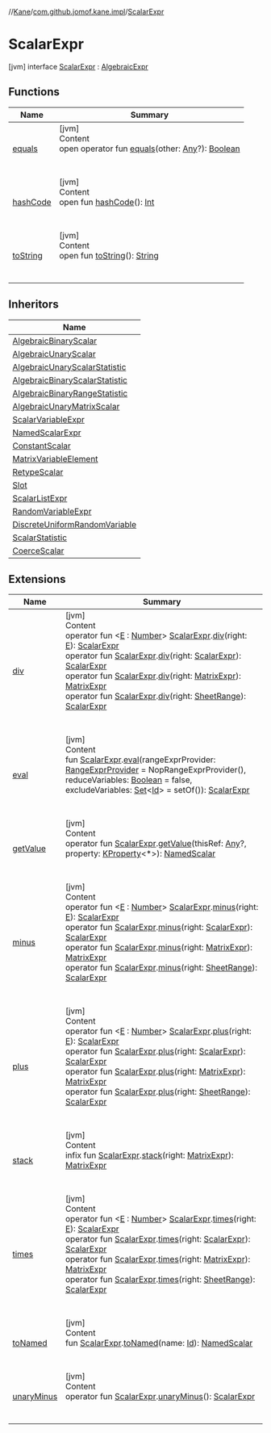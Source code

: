 //[Kane](../../index.md)/[com.github.jomof.kane.impl](../index.md)/[ScalarExpr](index.md)



# ScalarExpr  
 [jvm] interface [ScalarExpr](index.md) : [AlgebraicExpr](../-algebraic-expr/index.md)   


## Functions  
  
|  Name|  Summary| 
|---|---|
| <a name="kotlin/Any/equals/#kotlin.Any?/PointingToDeclaration/"></a>[equals](../../com.github.jomof.kane.impl.types/-double-algebraic-type/index.md#%5Bkotlin%2FAny%2Fequals%2F%23kotlin.Any%3F%2FPointingToDeclaration%2F%5D%2FFunctions%2F-245655576)| <a name="kotlin/Any/equals/#kotlin.Any?/PointingToDeclaration/"></a>[jvm]  <br>Content  <br>open operator fun [equals](../../com.github.jomof.kane.impl.types/-double-algebraic-type/index.md#%5Bkotlin%2FAny%2Fequals%2F%23kotlin.Any%3F%2FPointingToDeclaration%2F%5D%2FFunctions%2F-245655576)(other: [Any](https://kotlinlang.org/api/latest/jvm/stdlib/kotlin/-any/index.html)?): [Boolean](https://kotlinlang.org/api/latest/jvm/stdlib/kotlin/-boolean/index.html)  <br><br><br>
| <a name="kotlin/Any/hashCode/#/PointingToDeclaration/"></a>[hashCode](../../com.github.jomof.kane.impl.types/-double-algebraic-type/index.md#%5Bkotlin%2FAny%2FhashCode%2F%23%2FPointingToDeclaration%2F%5D%2FFunctions%2F-245655576)| <a name="kotlin/Any/hashCode/#/PointingToDeclaration/"></a>[jvm]  <br>Content  <br>open fun [hashCode](../../com.github.jomof.kane.impl.types/-double-algebraic-type/index.md#%5Bkotlin%2FAny%2FhashCode%2F%23%2FPointingToDeclaration%2F%5D%2FFunctions%2F-245655576)(): [Int](https://kotlinlang.org/api/latest/jvm/stdlib/kotlin/-int/index.html)  <br><br><br>
| <a name="kotlin/Any/toString/#/PointingToDeclaration/"></a>[toString](../../com.github.jomof.kane.impl.types/-object-kane-type/-companion/index.md#%5Bkotlin%2FAny%2FtoString%2F%23%2FPointingToDeclaration%2F%5D%2FFunctions%2F-245655576)| <a name="kotlin/Any/toString/#/PointingToDeclaration/"></a>[jvm]  <br>Content  <br>open fun [toString](../../com.github.jomof.kane.impl.types/-object-kane-type/-companion/index.md#%5Bkotlin%2FAny%2FtoString%2F%23%2FPointingToDeclaration%2F%5D%2FFunctions%2F-245655576)(): [String](https://kotlinlang.org/api/latest/jvm/stdlib/kotlin/-string/index.html)  <br><br><br>


## Inheritors  
  
|  Name| 
|---|
| <a name="com.github.jomof.kane.functions/AlgebraicBinaryScalar///PointingToDeclaration/"></a>[AlgebraicBinaryScalar](../../com.github.jomof.kane.functions/-algebraic-binary-scalar/index.md)
| <a name="com.github.jomof.kane.functions/AlgebraicUnaryScalar///PointingToDeclaration/"></a>[AlgebraicUnaryScalar](../../com.github.jomof.kane.functions/-algebraic-unary-scalar/index.md)
| <a name="com.github.jomof.kane.functions/AlgebraicUnaryScalarStatistic///PointingToDeclaration/"></a>[AlgebraicUnaryScalarStatistic](../../com.github.jomof.kane.functions/-algebraic-unary-scalar-statistic/index.md)
| <a name="com.github.jomof.kane.functions/AlgebraicBinaryScalarStatistic///PointingToDeclaration/"></a>[AlgebraicBinaryScalarStatistic](../../com.github.jomof.kane.functions/-algebraic-binary-scalar-statistic/index.md)
| <a name="com.github.jomof.kane.functions/AlgebraicBinaryRangeStatistic///PointingToDeclaration/"></a>[AlgebraicBinaryRangeStatistic](../../com.github.jomof.kane.functions/-algebraic-binary-range-statistic/index.md)
| <a name="com.github.jomof.kane.functions/AlgebraicUnaryMatrixScalar///PointingToDeclaration/"></a>[AlgebraicUnaryMatrixScalar](../../com.github.jomof.kane.functions/-algebraic-unary-matrix-scalar/index.md)
| <a name="com.github.jomof.kane.impl/ScalarVariableExpr///PointingToDeclaration/"></a>[ScalarVariableExpr](../-scalar-variable-expr/index.md)
| <a name="com.github.jomof.kane.impl/NamedScalarExpr///PointingToDeclaration/"></a>[NamedScalarExpr](../-named-scalar-expr/index.md)
| <a name="com.github.jomof.kane.impl/ConstantScalar///PointingToDeclaration/"></a>[ConstantScalar](../-constant-scalar/index.md)
| <a name="com.github.jomof.kane.impl/MatrixVariableElement///PointingToDeclaration/"></a>[MatrixVariableElement](../-matrix-variable-element/index.md)
| <a name="com.github.jomof.kane.impl/RetypeScalar///PointingToDeclaration/"></a>[RetypeScalar](../-retype-scalar/index.md)
| <a name="com.github.jomof.kane.impl/Slot///PointingToDeclaration/"></a>[Slot](../-slot/index.md)
| <a name="com.github.jomof.kane.impl/ScalarListExpr///PointingToDeclaration/"></a>[ScalarListExpr](../-scalar-list-expr/index.md)
| <a name="com.github.jomof.kane.impl/RandomVariableExpr///PointingToDeclaration/"></a>[RandomVariableExpr](../-random-variable-expr/index.md)
| <a name="com.github.jomof.kane.impl/DiscreteUniformRandomVariable///PointingToDeclaration/"></a>[DiscreteUniformRandomVariable](../-discrete-uniform-random-variable/index.md)
| <a name="com.github.jomof.kane.impl/ScalarStatistic///PointingToDeclaration/"></a>[ScalarStatistic](../-scalar-statistic/index.md)
| <a name="com.github.jomof.kane.impl.sheet/CoerceScalar///PointingToDeclaration/"></a>[CoerceScalar](../../com.github.jomof.kane.impl.sheet/-coerce-scalar/index.md)


## Extensions  
  
|  Name|  Summary| 
|---|---|
| <a name="com.github.jomof.kane.functions//div/com.github.jomof.kane.impl.ScalarExpr#TypeParam(bounds=[kotlin.Number])/PointingToDeclaration/"></a>[div](../../com.github.jomof.kane.functions/div.md)| <a name="com.github.jomof.kane.functions//div/com.github.jomof.kane.impl.ScalarExpr#TypeParam(bounds=[kotlin.Number])/PointingToDeclaration/"></a>[jvm]  <br>Content  <br>operator fun <[E](../../com.github.jomof.kane.functions/div.md) : [Number](https://kotlinlang.org/api/latest/jvm/stdlib/kotlin/-number/index.html)> [ScalarExpr](index.md).[div](../../com.github.jomof.kane.functions/div.md)(right: [E](../../com.github.jomof.kane.functions/div.md)): [ScalarExpr](index.md)  <br>operator fun [ScalarExpr](index.md).[div](../../com.github.jomof.kane.functions/div.md)(right: [ScalarExpr](index.md)): [ScalarExpr](index.md)  <br>operator fun [ScalarExpr](index.md).[div](../../com.github.jomof.kane.functions/div.md)(right: [MatrixExpr](../-matrix-expr/index.md)): [MatrixExpr](../-matrix-expr/index.md)  <br>operator fun [ScalarExpr](index.md).[div](../../com.github.jomof.kane.functions/div.md)(right: [SheetRange](../../com.github.jomof.kane.impl.sheet/-sheet-range/index.md)): [ScalarExpr](index.md)  <br><br><br>
| <a name="com.github.jomof.kane.impl//eval/com.github.jomof.kane.impl.ScalarExpr#com.github.jomof.kane.impl.sheet.RangeExprProvider#kotlin.Boolean#kotlin.collections.Set[kotlin.Any]/PointingToDeclaration/"></a>[eval](../eval.md)| <a name="com.github.jomof.kane.impl//eval/com.github.jomof.kane.impl.ScalarExpr#com.github.jomof.kane.impl.sheet.RangeExprProvider#kotlin.Boolean#kotlin.collections.Set[kotlin.Any]/PointingToDeclaration/"></a>[jvm]  <br>Content  <br>fun [ScalarExpr](index.md).[eval](../eval.md)(rangeExprProvider: [RangeExprProvider](../../com.github.jomof.kane.impl.sheet/-range-expr-provider/index.md) = NopRangeExprProvider(), reduceVariables: [Boolean](https://kotlinlang.org/api/latest/jvm/stdlib/kotlin/-boolean/index.html) = false, excludeVariables: [Set](https://kotlinlang.org/api/latest/jvm/stdlib/kotlin.collections/-set/index.html)<[Id](../index.md#%5Bcom.github.jomof.kane.impl%2FId%2F%2F%2FPointingToDeclaration%2F%5D%2FClasslikes%2F-245655576)> = setOf()): [ScalarExpr](index.md)  <br><br><br>
| <a name="com.github.jomof.kane//getValue/com.github.jomof.kane.impl.ScalarExpr#kotlin.Any?#kotlin.reflect.KProperty[*]/PointingToDeclaration/"></a>[getValue](../../com.github.jomof.kane/get-value.md)| <a name="com.github.jomof.kane//getValue/com.github.jomof.kane.impl.ScalarExpr#kotlin.Any?#kotlin.reflect.KProperty[*]/PointingToDeclaration/"></a>[jvm]  <br>Content  <br>operator fun [ScalarExpr](index.md).[getValue](../../com.github.jomof.kane/get-value.md)(thisRef: [Any](https://kotlinlang.org/api/latest/jvm/stdlib/kotlin/-any/index.html)?, property: [KProperty](https://kotlinlang.org/api/latest/jvm/stdlib/kotlin.reflect/-k-property/index.html)<*>): [NamedScalar](../-named-scalar/index.md)  <br><br><br>
| <a name="com.github.jomof.kane.functions//minus/com.github.jomof.kane.impl.ScalarExpr#TypeParam(bounds=[kotlin.Number])/PointingToDeclaration/"></a>[minus](../../com.github.jomof.kane.functions/minus.md)| <a name="com.github.jomof.kane.functions//minus/com.github.jomof.kane.impl.ScalarExpr#TypeParam(bounds=[kotlin.Number])/PointingToDeclaration/"></a>[jvm]  <br>Content  <br>operator fun <[E](../../com.github.jomof.kane.functions/minus.md) : [Number](https://kotlinlang.org/api/latest/jvm/stdlib/kotlin/-number/index.html)> [ScalarExpr](index.md).[minus](../../com.github.jomof.kane.functions/minus.md)(right: [E](../../com.github.jomof.kane.functions/minus.md)): [ScalarExpr](index.md)  <br>operator fun [ScalarExpr](index.md).[minus](../../com.github.jomof.kane.functions/minus.md)(right: [ScalarExpr](index.md)): [ScalarExpr](index.md)  <br>operator fun [ScalarExpr](index.md).[minus](../../com.github.jomof.kane.functions/minus.md)(right: [MatrixExpr](../-matrix-expr/index.md)): [MatrixExpr](../-matrix-expr/index.md)  <br>operator fun [ScalarExpr](index.md).[minus](../../com.github.jomof.kane.functions/minus.md)(right: [SheetRange](../../com.github.jomof.kane.impl.sheet/-sheet-range/index.md)): [ScalarExpr](index.md)  <br><br><br>
| <a name="com.github.jomof.kane.functions//plus/com.github.jomof.kane.impl.ScalarExpr#TypeParam(bounds=[kotlin.Number])/PointingToDeclaration/"></a>[plus](../../com.github.jomof.kane.functions/plus.md)| <a name="com.github.jomof.kane.functions//plus/com.github.jomof.kane.impl.ScalarExpr#TypeParam(bounds=[kotlin.Number])/PointingToDeclaration/"></a>[jvm]  <br>Content  <br>operator fun <[E](../../com.github.jomof.kane.functions/plus.md) : [Number](https://kotlinlang.org/api/latest/jvm/stdlib/kotlin/-number/index.html)> [ScalarExpr](index.md).[plus](../../com.github.jomof.kane.functions/plus.md)(right: [E](../../com.github.jomof.kane.functions/plus.md)): [ScalarExpr](index.md)  <br>operator fun [ScalarExpr](index.md).[plus](../../com.github.jomof.kane.functions/plus.md)(right: [ScalarExpr](index.md)): [ScalarExpr](index.md)  <br>operator fun [ScalarExpr](index.md).[plus](../../com.github.jomof.kane.functions/plus.md)(right: [MatrixExpr](../-matrix-expr/index.md)): [MatrixExpr](../-matrix-expr/index.md)  <br>operator fun [ScalarExpr](index.md).[plus](../../com.github.jomof.kane.functions/plus.md)(right: [SheetRange](../../com.github.jomof.kane.impl.sheet/-sheet-range/index.md)): [ScalarExpr](index.md)  <br><br><br>
| <a name="com.github.jomof.kane.functions//stack/com.github.jomof.kane.impl.ScalarExpr#com.github.jomof.kane.impl.MatrixExpr/PointingToDeclaration/"></a>[stack](../../com.github.jomof.kane.functions/stack.md)| <a name="com.github.jomof.kane.functions//stack/com.github.jomof.kane.impl.ScalarExpr#com.github.jomof.kane.impl.MatrixExpr/PointingToDeclaration/"></a>[jvm]  <br>Content  <br>infix fun [ScalarExpr](index.md).[stack](../../com.github.jomof.kane.functions/stack.md)(right: [MatrixExpr](../-matrix-expr/index.md)): [MatrixExpr](../-matrix-expr/index.md)  <br><br><br>
| <a name="com.github.jomof.kane.functions//times/com.github.jomof.kane.impl.ScalarExpr#TypeParam(bounds=[kotlin.Number])/PointingToDeclaration/"></a>[times](../../com.github.jomof.kane.functions/times.md)| <a name="com.github.jomof.kane.functions//times/com.github.jomof.kane.impl.ScalarExpr#TypeParam(bounds=[kotlin.Number])/PointingToDeclaration/"></a>[jvm]  <br>Content  <br>operator fun <[E](../../com.github.jomof.kane.functions/times.md) : [Number](https://kotlinlang.org/api/latest/jvm/stdlib/kotlin/-number/index.html)> [ScalarExpr](index.md).[times](../../com.github.jomof.kane.functions/times.md)(right: [E](../../com.github.jomof.kane.functions/times.md)): [ScalarExpr](index.md)  <br>operator fun [ScalarExpr](index.md).[times](../../com.github.jomof.kane.functions/times.md)(right: [ScalarExpr](index.md)): [ScalarExpr](index.md)  <br>operator fun [ScalarExpr](index.md).[times](../../com.github.jomof.kane.functions/times.md)(right: [MatrixExpr](../-matrix-expr/index.md)): [MatrixExpr](../-matrix-expr/index.md)  <br>operator fun [ScalarExpr](index.md).[times](../../com.github.jomof.kane.functions/times.md)(right: [SheetRange](../../com.github.jomof.kane.impl.sheet/-sheet-range/index.md)): [ScalarExpr](index.md)  <br><br><br>
| <a name="com.github.jomof.kane.impl//toNamed/com.github.jomof.kane.impl.ScalarExpr#kotlin.Any/PointingToDeclaration/"></a>[toNamed](../to-named.md)| <a name="com.github.jomof.kane.impl//toNamed/com.github.jomof.kane.impl.ScalarExpr#kotlin.Any/PointingToDeclaration/"></a>[jvm]  <br>Content  <br>fun [ScalarExpr](index.md).[toNamed](../to-named.md)(name: [Id](../index.md#%5Bcom.github.jomof.kane.impl%2FId%2F%2F%2FPointingToDeclaration%2F%5D%2FClasslikes%2F-245655576)): [NamedScalar](../-named-scalar/index.md)  <br><br><br>
| <a name="com.github.jomof.kane.functions//unaryMinus/com.github.jomof.kane.impl.ScalarExpr#/PointingToDeclaration/"></a>[unaryMinus](../../com.github.jomof.kane.functions/unary-minus.md)| <a name="com.github.jomof.kane.functions//unaryMinus/com.github.jomof.kane.impl.ScalarExpr#/PointingToDeclaration/"></a>[jvm]  <br>Content  <br>operator fun [ScalarExpr](index.md).[unaryMinus](../../com.github.jomof.kane.functions/unary-minus.md)(): [ScalarExpr](index.md)  <br><br><br>

